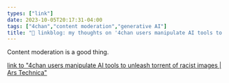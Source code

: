 ```yaml
---
types: ["link"]
date: 2023-10-05T20:17:31-04:00
tags: ["4chan","content moderation","generative AI"]
title: "🔗 linkblog: my thoughts on '4chan users manipulate AI tools to unleash torrent of racist images | Ars Technica'"
---
```

Content moderation is a good thing.

[link to "4chan users manipulate AI tools to unleash torrent of racist images | Ars Technica"](https://arstechnica.com/tech-policy/2023/10/4chan-pushing-bing-dall-e-as-quick-methods-to-spread-racist-images/)
